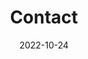 ---
title: Contact
date: 2022-10-24

type: landing

sections:
  - block: contact
    content:
      title: Contact
      text: |-
        
      email: kgh9985@jbnu.ac.kr
      phone: +82-10-1234-5678
      address:
        width: 10
        street: 전북대학교
        city: 전주시
        region: 전라북도
        postcode: '54896'
        country: 대한민국
        country_code: KO
      coordinates:
        width: 20
        latitude: '35.846013246'
        longitude: '127.1344496'
      # office_hours:
      #   - 'Monday 12:00 to 15:00'
      #   - 'Thursday 12:00 to 15:00'
      # directions: 
      contact_links:
        -   icon: instagram
            icon_pack: fab
            name: DM Me
            link: https://www.instagram.com/zzl_hyun/
      #contact_links:
      #  - icon: comments
      #    icon_pack: fas
      #    name: Discuss on Forum
      #    link: 'https://discourse.gohugo.io'
    
      # Automatically link email and phone or display as text?
      autolink: true

      form: 
        width: 30
        provider: netlify
        formspree:
          id:
        netlify:
          # Enable CAPTCHA challenge to reduce spam?
          captcha: true

      # Email form provider

    design:
      columns: '1'
      view: list
      background:
        color: '#000000'
        video:
          filename: 4.mp4



---